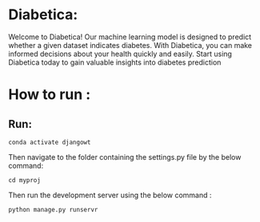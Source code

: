 # Diabetica:
Welcome to Diabetica! Our machine learning model is designed to predict whether a given dataset indicates diabetes. With Diabetica, you can make informed decisions about your health quickly and easily. Start using Diabetica today to gain valuable insights into diabetes prediction

# How to run :
## Run: 
```
conda activate djangowt
```
Then navigate to the folder containing the settings.py file by the below command:
```
cd myproj
```
Then run the development server using the below command : 
```
python manage.py runservr
```
 
